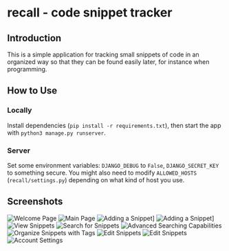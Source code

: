 # recall - code snippet tracker

## Introduction
This is a simple application for tracking small snippets of code in an organized way so that they can be found easily later, for instance when programming.

## How to Use

### Locally
Install dependencies (```pip install -r requirements.txt```), then start the app with ```python3 manage.py runserver```.

### Server
Set some environment variables: ```DJANGO_DEBUG``` to ```False```, ```DJANGO_SECRET_KEY``` to something secure.  You might also need to modify ```ALLOWED_HOSTS``` (```recall/settings.py```) depending on what kind of host you use.


## Screenshots
![Welcome Page](screenshots/welcome.png)
![Main Page](screenshots/mainpage.png)
![Adding a Snippet](screenshots/add_scheme.png)]
![Adding a Snippet](screenshots/add_js.png)]
![View Snippets](screenshots/view_scheme.png)
![Search for Snippets](screenshots/searchsnippets.png)
![Advanced Searching Capabilities](screenshots/advsearch.png)
![Organize Snippets with Tags](screenshots/searchtags.png)
![Edit Snippets](screenshots/edit_js.png)
![Edit Snippets](screenshots/edit_scheme.png)
![Account Settings](screenshots/account_settings.png)


